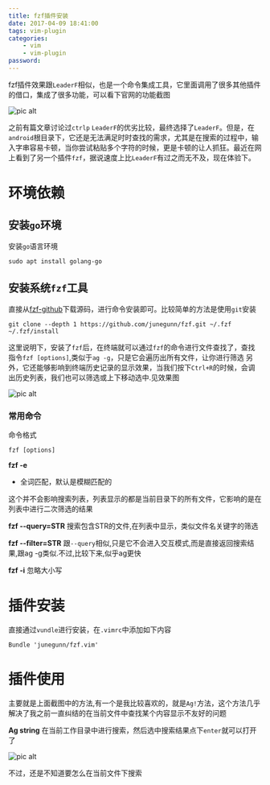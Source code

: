 ```yaml
---
title: fzf插件安装
date: 2017-04-09 18:41:00
tags: vim-plugin
categories:
    - vim
    - vim-plugin
password: 
---
```


fzf插件效果跟`LeaderF`相似，也是一个命令集成工具，它里面调用了很多其他插件的借口，集成了很多功能，可以看下官网的功能截图

![pic alt](https://github.com/zsl-github/blog/raw/master/source/picture/vim_plugin_fzf_1.png)

之前有篇文章讨论过`ctrlp` `LeaderF`的优劣比较，最终选择了`LeaderF`。但是，在`android`根目录下，它还是无法满足时时查找的需求，尤其是在搜索的过程中，输入字串容易卡顿，当你尝试粘贴多个字符的时候，更是卡顿的让人抓狂。最近在网上看到了另一个插件`fzf`，据说速度上比`LeaderF`有过之而无不及，现在体验下。


# 环境依赖

## 安装`go`环境

安装`go`语言环境
```
sudo apt install golang-go
```

## 安装系统`fzf`工具

直接从[fzf-github](https://github.com/junegunn/fzf)下载源码，进行命令安装即可。比较简单的方法是使用`git`安装

```
git clone --depth 1 https://github.com/junegunn/fzf.git ~/.fzf ~/.fzf/install
```

这里说明下，安装了`fzf`后，在终端就可以通过`fzf`的命令进行文件查找了，查找指令`fzf [options]`,类似于`ag -g`，只是它会遍历出所有文件，让你进行筛选
另外，它还能够影响到终端历史记录的显示效果，当我们按下`Ctrl+R`的时候，会调出历史列表，我们也可以筛选或上下移动选中.见效果图

![pic alt](https://github.com/zsl-github/blog/raw/master/source/picture/fzf_search_result.gif)

### 常用命令

命令格式 

```
fzf [options]
```

**fzf -e**
- 全词匹配，默认是模糊匹配的

这个并不会影响搜索列表，列表显示的都是当前目录下的所有文件，它影响的是在列表中进行二次筛选的结果

**fzf --query=STR**
搜索包含STR的文件,在列表中显示，类似文件名关键字的筛选

**fzf --filter=STR**
跟`--query`相似,只是它不会进入交互模式,而是直接返回搜索结果,跟ag -g类似.不过,比较下来,似乎ag更快

**fzf -i**
忽略大小写

# 插件安装

直接通过`vundle`进行安装，在`.vimrc`中添加如下内容

```
Bundle 'junegunn/fzf.vim'
```

# 插件使用

主要就是上面截图中的方法,有一个是我比较喜欢的，就是`Ag!`方法，这个方法几乎解决了我之前一直纠结的在当前文件中查找某个内容显示不友好的问题

**Ag string**
在当前工作目录中进行搜索，然后选中搜索结果点下`enter`就可以打开了

![pic alt](https://github.com/zsl-github/blog/raw/master/source/picture/fzf_ag_search.gif)

不过，还是不知道要怎么在当前文件下搜索



